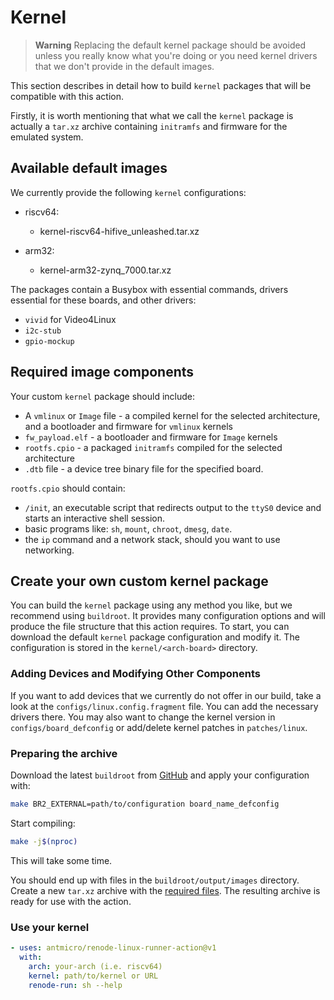 # Kernel

> **Warning**
> Replacing the default kernel package should be avoided unless you really know what you're doing or you need kernel drivers that we don't provide in the default images.

This section describes in detail how to build `kernel` packages that will be compatible with this action.

Firstly, it is worth mentioning that what we call the `kernel` package is actually a `tar.xz` archive containing `initramfs` and firmware for the emulated system.

## Available default images

We currently provide the following `kernel` configurations:

* riscv64:

  * kernel-riscv64-hifive_unleashed.tar.xz

* arm32:

  * kernel-arm32-zynq_7000.tar.xz

The packages contain a Busybox with essential commands, drivers essential for these boards, and other drivers:

* `vivid` for Video4Linux
* `i2c-stub`
* `gpio-mockup`

## Required image components

Your custom `kernel` package should include:

* A `vmlinux` or `Image` file - a compiled kernel for the selected architecture, and a bootloader and firmware for `vmlinux` kernels
* `fw_payload.elf` - a bootloader and firmware for `Image` kernels
* `rootfs.cpio` - a packaged `initramfs` compiled for the selected architecture
* `.dtb` file - a device tree binary file for the specified board.

`rootfs.cpio` should contain:

* `/init`, an executable script that redirects output to the `ttyS0` device and starts an interactive shell session.
* basic programs like: `sh`, `mount`, `chroot`, `dmesg`, `date`.
* the `ip` command and a network stack, should you want to use networking.

## Create your own custom kernel package

You can build the `kernel` package using any method you like, but we recommend using `buildroot`. It provides many configuration options and will produce the file structure that this action requires.
To start, you can download the default `kernel` package configuration and modify it. The configuration is stored in the `kernel/<arch-board>` directory.

### Adding Devices and Modifying Other Components

If you want to add devices that we currently do not offer in our build, take a look at the `configs/linux.config.fragment` file. You can add the necessary drivers there. You may also want to change the kernel version in `configs/board_defconfig` or add/delete kernel patches in `patches/linux`.

### Preparing the archive

Download the latest `buildroot` from [GitHub](https://github.com/buildroot/buildroot) and apply your configuration with:

```sh
make BR2_EXTERNAL=path/to/configuration board_name_defconfig
```

Start compiling:

```sh
make -j$(nproc)
```

This will take some time.

You should end up with files in the `buildroot/output/images` directory. Create a new `tar.xz` archive with the [required files](#required-image-components). The resulting archive is ready for use with the action.

### Use your kernel

```yaml
- uses: antmicro/renode-linux-runner-action@v1
  with:
    arch: your-arch (i.e. riscv64)
    kernel: path/to/kernel or URL
    renode-run: sh --help
```
